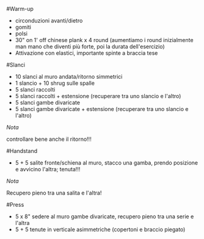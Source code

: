 #Warm-up

 * circonduzioni avanti/dietro
 * gomiti
 * polsi
 * 30" on 1' off chinese plank x 4 round (aumentiamo i round inizialmente man mano che diventi più forte, poi la durata dell'esercizio)
 * Attivazione con elastici, importante spinte a braccia tese

#Slanci

 * 10 slanci al muro andata/ritorno simmetrici
 * 1 slancio + 10 shrug sulle spalle
 * 5 slanci raccolti
 * 5 slanci raccolti + estensione (recuperare tra uno slancio e l'altro)
 * 5 slanci gambe divaricate
 * 5 slanci gambe divaricate + estensione  (recuperare tra uno slancio e l'altro)

*Nota*

controllare bene anche il ritorno!!!

#Handstand

 * 5 + 5 salite fronte/schiena al muro, stacco una gamba, prendo posizione e avvicino l'altra; tenuta!!!

*Nota*

Recupero pieno tra una salita e l'altra!

#Press

 * 5 x 8" sedere al muro gambe divaricate, recupero pieno tra una serie e l'altra
 * 5 + 5 tenute in verticale asimmetriche (copertoni e braccio piegato)
